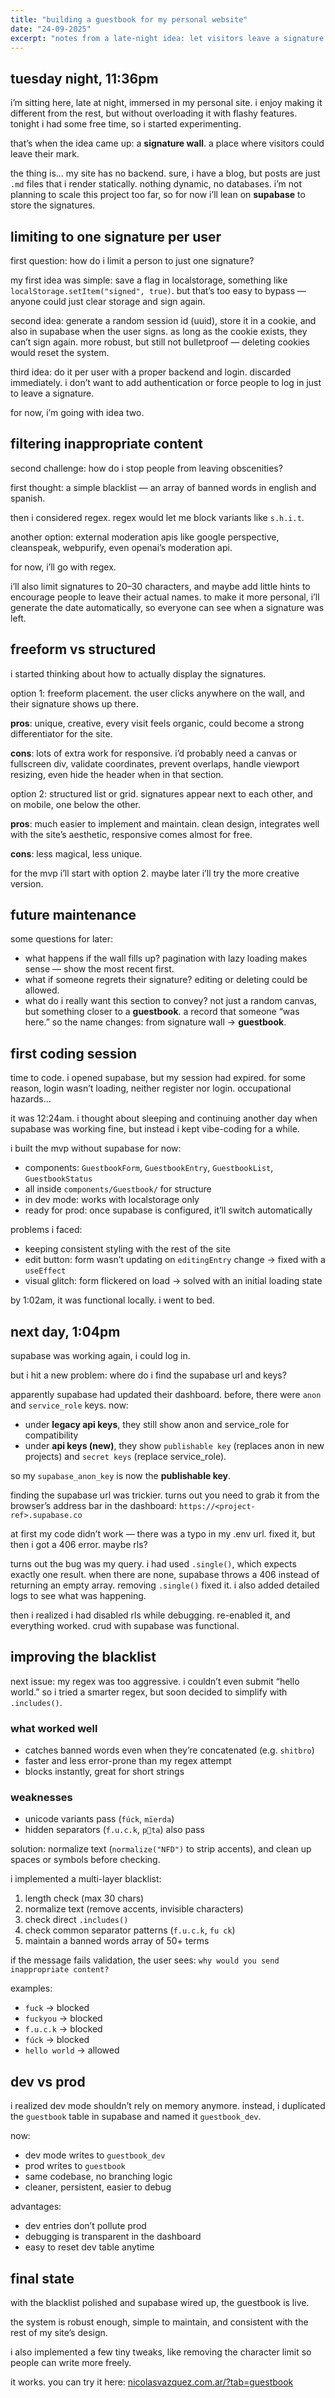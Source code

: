 ```yaml
---
title: "building a guestbook for my personal website"
date: "24-09-2025"
excerpt: "notes from a late-night idea: let visitors leave a signature on my site, without overbuilding the stack. trade-offs, mistakes, and the path to a simple guestbook."
---
```


## tuesday night, 11:36pm

i’m sitting here, late at night, immersed in my personal site. i enjoy making it different from the rest, but without overloading it with flashy features. tonight i had some free time, so i started experimenting.

that’s when the idea came up: a **signature wall**. a place where visitors could leave their mark.

the thing is… my site has no backend. sure, i have a blog, but posts are just `.md` files that i render statically. nothing dynamic, no databases. i’m not planning to scale this project too far, so for now i’ll lean on **supabase** to store the signatures.

## limiting to one signature per user

first question: how do i limit a person to just one signature?

my first idea was simple: save a flag in localstorage, something like `localStorage.setItem("signed", true)`. but that’s too easy to bypass — anyone could just clear storage and sign again.

second idea: generate a random session id (uuid), store it in a cookie, and also in supabase when the user signs. as long as the cookie exists, they can’t sign again. more robust, but still not bulletproof — deleting cookies would reset the system.

third idea: do it per user with a proper backend and login. discarded immediately. i don’t want to add authentication or force people to log in just to leave a signature.

for now, i’m going with idea two.

## filtering inappropriate content

second challenge: how do i stop people from leaving obscenities?

first thought: a simple blacklist — an array of banned words in english and spanish.

then i considered regex. regex would let me block variants like `s.h.i.t`.

another option: external moderation apis like google perspective, cleanspeak, webpurify, even openai’s moderation api.

for now, i’ll go with regex.

i’ll also limit signatures to 20–30 characters, and maybe add little hints to encourage people to leave their actual names. to make it more personal, i’ll generate the date automatically, so everyone can see when a signature was left.

## freeform vs structured

i started thinking about how to actually display the signatures.

option 1: freeform placement. the user clicks anywhere on the wall, and their signature shows up there.

**pros**: unique, creative, every visit feels organic, could become a strong differentiator for the site.

**cons**: lots of extra work for responsive. i’d probably need a canvas or fullscreen div, validate coordinates, prevent overlaps, handle viewport resizing, even hide the header when in that section.

option 2: structured list or grid. signatures appear next to each other, and on mobile, one below the other.

**pros**: much easier to implement and maintain. clean design, integrates well with the site’s aesthetic, responsive comes almost for free.

**cons**: less magical, less unique.

for the mvp i’ll start with option 2. maybe later i’ll try the more creative version.

## future maintenance

some questions for later:

- what happens if the wall fills up? pagination with lazy loading makes sense — show the most recent first.
- what if someone regrets their signature? editing or deleting could be allowed.
- what do i really want this section to convey? not just a random canvas, but something closer to a **guestbook**. a record that someone “was here.” so the name changes: from signature wall → **guestbook**.

## first coding session

time to code. i opened supabase, but my session had expired. for some reason, login wasn’t loading, neither register nor login. occupational hazards…

it was 12:24am. i thought about sleeping and continuing another day when supabase was working fine, but instead i kept vibe-coding for a while.

i built the mvp without supabase for now:

- components: `GuestbookForm`, `GuestbookEntry`, `GuestbookList`, `GuestbookStatus`
- all inside `components/Guestbook/` for structure
- in dev mode: works with localstorage only
- ready for prod: once supabase is configured, it’ll switch automatically

problems i faced:

- keeping consistent styling with the rest of the site
- edit button: form wasn’t updating on `editingEntry` change → fixed with a `useEffect`
- visual glitch: form flickered on load → solved with an initial loading state

by 1:02am, it was functional locally. i went to bed.

## next day, 1:04pm

supabase was working again, i could log in.

but i hit a new problem: where do i find the supabase url and keys?

apparently supabase had updated their dashboard. before, there were `anon` and `service_role` keys. now:

- under **legacy api keys**, they still show anon and service_role for compatibility
- under **api keys (new)**, they show `publishable key` (replaces anon in new projects) and `secret keys` (replace service_role).

so my `supabase_anon_key` is now the **publishable key**.

finding the supabase url was trickier. turns out you need to grab it from the browser’s address bar in the dashboard:
`https://<project-ref>.supabase.co`

at first my code didn’t work — there was a typo in my .env url. fixed it, but then i got a 406 error. maybe rls?

turns out the bug was my query. i had used `.single()`, which expects exactly one result. when there are none, supabase throws a 406 instead of returning an empty array. removing `.single()` fixed it. i also added detailed logs to see what was happening.

then i realized i had disabled rls while debugging. re-enabled it, and everything worked. crud with supabase was functional.

## improving the blacklist

next issue: my regex was too aggressive. i couldn’t even submit “hello world.” so i tried a smarter regex, but soon decided to simplify with `.includes()`.

### what worked well

- catches banned words even when they’re concatenated (e.g. `shitbro`)
- faster and less error-prone than my regex attempt
- blocks instantly, great for short strings

### weaknesses

- unicode variants pass (`fúck`, `mïerda`)
- hidden separators (`f.u.c.k`, `p🦆ta`) also pass

solution: normalize text (`normalize("NFD")` to strip accents), and clean up spaces or symbols before checking.

i implemented a multi-layer blacklist:

1. length check (max 30 chars)
2. normalize text (remove accents, invisible characters)
3. check direct `.includes()`
4. check common separator patterns (`f.u.c.k`, `fu ck`)
5. maintain a banned words array of 50+ terms

if the message fails validation, the user sees:
`why would you send inappropriate content?`

examples:

- `fuck` → blocked
- `fuckyou` → blocked
- `f.u.c.k` → blocked
- `fúck` → blocked
- `hello world` → allowed

## dev vs prod

i realized dev mode shouldn’t rely on memory anymore. instead, i duplicated the `guestbook` table in supabase and named it `guestbook_dev`.

now:

- dev mode writes to `guestbook_dev`
- prod writes to `guestbook`
- same codebase, no branching logic
- cleaner, persistent, easier to debug

advantages:

- dev entries don’t pollute prod
- debugging is transparent in the dashboard
- easy to reset dev table anytime

## final state

with the blacklist polished and supabase wired up, the guestbook is live.

the system is robust enough, simple to maintain, and consistent with the rest of my site’s design.

i also implemented a few tiny tweaks, like removing the character limit so people can write more freely.

it works. you can try it here: [nicolasvazquez.com.ar/?tab=guestbook](https://nicolasvazquez.com.ar/?tab=guestbook)
